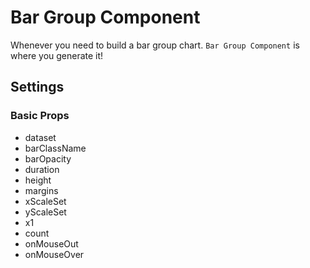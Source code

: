 # Bar Group Component

Whenever you need to build a bar group chart. `Bar Group Component` is where you generate it!

## Settings

### Basic Props

- dataset
- barClassName
- barOpacity
- duration
- height
- margins
- xScaleSet
- yScaleSet
- x1
- count
- onMouseOut
- onMouseOver
